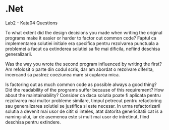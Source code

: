 # .Net

Lab2 - Kata04 Questions

To what extent did the design decisions you made when writing the original programs make it easier or harder to factor out common code?
Faptul ca implementarea solutiei initiale era specifica pentru rezolvarea punctuala a problemei a facut ca extinderea solutiei sa fie mai dificila, nefiind deschisa generalizarii.

Was the way you wrote the second program influenced by writing the first?
Am refolosit o parte din codul scris, dar am abordat o rezolvare diferita, incercand sa pastrez coeziunea mare si cuplarea mica.

Is factoring out as much common code as possible always a good thing? Did the readability of the programs suffer because of this requirement? How about the maintainability?
Consider ca daca solutia poate fi aplicata pentru rezolvarea mai multor probleme similare, timpul petrecut pentru refactoring sau generalizarea solutiei se justifica si este necesar.
In urma refactorizarii solutia a devenit mai usor de citit si inteles, atat datorita genericitatii cat is a naming-ului, iar de asemenea este si mult mai usor de intretinut, fiind deschisa pentru extindere.
